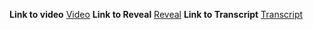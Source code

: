 **Link to video** [Video](https://youtu.be/Lf1HJNx5DgA)
**Link to Reveal** [Reveal](https://sharpman13-angular-presentation.netlify.app/)
**Link to Transcript**  [Transcript](https://docs.google.com/document/d/1IjxCfLvyMU8H5U3_SQZbZpn_7TSMBb6W/edit?usp=share_link&ouid=118320064334330381308&rtpof=true&sd=true)
